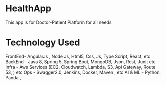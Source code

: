 # HealthApp
This app is for Doctor-Patient Platform for all needs


# Technology Used
FrontEnd- AngularJs , Node Js, Html5, Css, Js, Type Script, React, etc
BackEnd - Java 8, Spring 5, Spring Boot, MongoDB, Json, Rest, Junit etc
Infra -  Aws Services (EC2, Cloudwatch, Lambda, S3, Api Gateway, Route 53, ) etc
Ops - Swagger2.0, Jenkins, Docker, Maven , etc
AI & ML - Python, Panda ,



